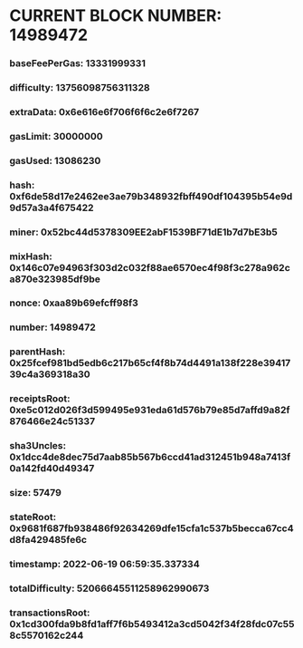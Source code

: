 # CURRENT BLOCK NUMBER: 14989472

### baseFeePerGas: 13331999331
### difficulty: 13756098756311328
### extraData: 0x6e616e6f706f6f6c2e6f7267
### gasLimit: 30000000
### gasUsed: 13086230
### hash: 0xf6de58d17e2462ee3ae79b348932fbff490df104395b54e9d9d57a3a4f675422
### miner: 0x52bc44d5378309EE2abF1539BF71dE1b7d7bE3b5
### mixHash: 0x146c07e94963f303d2c032f88ae6570ec4f98f3c278a962ca870e323985df9be
### nonce: 0xaa89b69efcff98f3
### number: 14989472
### parentHash: 0x25fcef981bd5edb6c217b65cf4f8b74d4491a138f228e3941739c4a369318a30
### receiptsRoot: 0xe5c012d026f3d599495e931eda61d576b79e85d7affd9a82f876466e24c51337
### sha3Uncles: 0x1dcc4de8dec75d7aab85b567b6ccd41ad312451b948a7413f0a142fd40d49347
### size: 57479
### stateRoot: 0x9681f687fb938486f92634269dfe15cfa1c537b5becca67cc4d8fa429485fe6c
### timestamp: 2022-06-19 06:59:35.337334
### totalDifficulty: 52066645511258962990673
### transactionsRoot: 0x1cd300fda9b8fd1aff7f6b5493412a3cd5042f34f28fdc07c558c5570162c244
